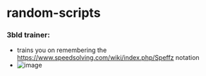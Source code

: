 # random-scripts
### 3bld trainer:
- trains you on remembering the https://www.speedsolving.com/wiki/index.php/Speffz notation
- ![image](https://user-images.githubusercontent.com/60201722/174502845-6403479e-05be-485f-9d9d-899003ffab81.png)
